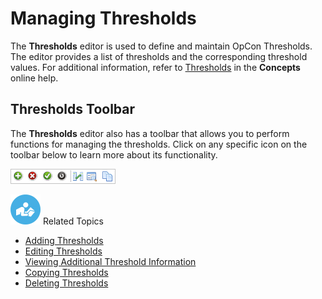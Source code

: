 # Managing Thresholds

The **Thresholds** editor is used to define and maintain
OpCon Thresholds. The editor provides a list
of thresholds and the corresponding threshold values. For additional
information, refer to
[Thresholds](../../../objects/thresholds.md) in the
**Concepts** online help.

## Thresholds Toolbar

The **Thresholds** editor also has a toolbar that allows you to perform
functions for managing the thresholds. Click on any specific icon on the
toolbar below to learn more about its functionality.

![Thresholds toolbar](../../../Resources/Images/EM/EMcalendarstoolbar.png "Thresholds toolbar")

![White \"person reading\" icon on blue circular background](../../../Resources/Images/moreinfo-icon(48x48).png "More Info icon")
Related Topics

- [Adding Thresholds](Adding-Thresholds.md)
- [Editing Thresholds](Editing-Thresholds.md)
- [Viewing Additional Threshold     Information](Viewing-Additional-Threshold-Info.md)
- [Copying Thresholds](Copying-Thresholds.md)
- [Deleting Thresholds](Deleting-Thresholds.md)
